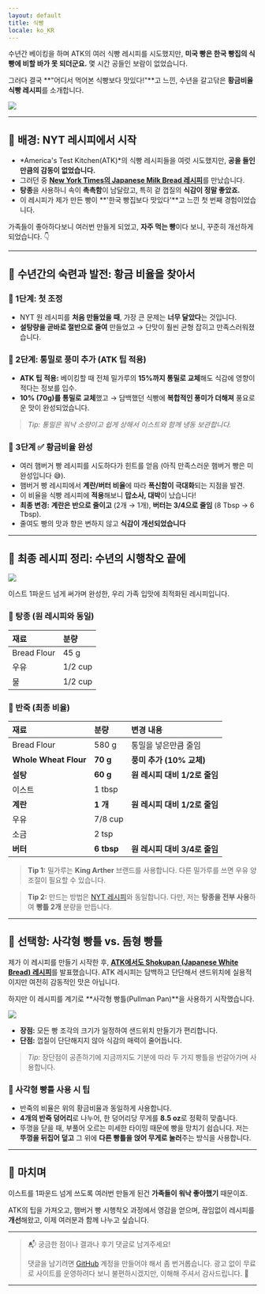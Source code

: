 ```yaml
---
layout: default
title: 식빵
locale: ko_KR
---
```


수년간 베이킹을 하며 ATK의 여러 식빵 레시피를 시도했지만, **미국 빵은 한국 빵집의 식빵에 비할 바가 못 되더군요.** 몇 시간 공들인 보람이 없었습니다.

그러다 결국 **"어디서 먹어본 식빵보다 맛있다!"**고 느낀, 수년을 갈고닦은 **황금비율 식빵 레시피**를 소개합니다.

![](https://live.staticflickr.com/65535/54314380442_1428296d70_w.jpg)

---

## 🧪 배경: NYT 레시피에서 시작

- *America's Test Kitchen(ATK)*의 식빵 레시피들을 여럿 시도했지만, **공을 들인 만큼의 감동이 없었습니다.**
- 그러던 중 [**New York Times의 Japanese Milk Bread 레시피**](https://cooking.nytimes.com/recipes/1016275-japanese-milk-bread)를 만났습니다.
- **탕종**을 사용하니 속이 **촉촉함**이 남달랐고, 특히 겉 껍질의 **식감이 정말 좋았죠.**
- 이 레시피가 제가 만든 빵이 **'한국 빵집보다 맛있다'**고 느낀 첫 번째 경험이었습니다.

가족들이 좋아하다보니 여러번 만들게 되었고, **자주 먹는 빵**이다 보니, 꾸준히 개선하게 되었습니다. 👇

---

## 🥖 수년간의 **숙련과 발전**: 황금 비율을 찾아서

### 🍞 1단계: 첫 **조정**
- NYT 원 레시피를 **처음 만들었을 때**, 가장 큰 문제는 **너무 달았다**는 것입니다.
- **설탕량을 곧바로 절반으로 줄여** 만들었고 &rarr; 단맛이 훨씬 균형 잡히고 만족스러워졌습니다.

### 🍞 2단계: 통밀로 풍미 **추가** (ATK 팁 적용)
- **ATK 팁 적용:** 베이킹할 때 전체 밀가루의 **15%까지 통밀로 교체**해도 식감에 영향이 적다는 정보를 입수.
- **10% (70g)를 통밀로 교체**했고 &rarr; 담백했던 식빵에 **복합적인 풍미가 더해져** 풍요로운 맛이 완성되었습니다.
> *Tip: 통밀은 워낙 소량이고 쉽게 상해서 이스트와 함께 냉동 보관합니다.*

### 🍞 3단계 ✅ **황금비율 완성**
- 여러 햄버거 빵 레시피를 시도하다가 힌트를 얻음 (아직 만족스러운 햄버거 빵은 미완성입니다 😅).
- 햄버거 빵 레시피에서 **계란/버터 비율**에 따라 **폭신함이 극대화**되는 지점을 발견.
- 이 비율을 식빵 레시피에 **적용**해보니 **맙소사, 대박**이 났습니다!
- **최종 변경:** **계란은 반으로 줄이고** (2개 &rarr; 1개), **버터는 3/4으로 줄임** (8 Tbsp &rarr; 6 Tbsp).
- 줄여도 빵의 맛과 향은 변하지 않고 **식감이 개선되었습니다**

---

## 📌 최종 레시피 정리: 수년의 시행착오 끝에

![](https://live.staticflickr.com/65535/54204155110_44ba32a7bb_w.jpg)

이스트 1파운드 넘게 써가며 완성한, 우리 가족 입맛에 최적화된 레시피입니다.

### 🍚 탕종 (원 레시피와 동일)

| 재료 | 분량 |
| :--- | :--- |
| Bread Flour | 45 g |
| 우유 | 1/2 cup |
| 물 | 1/2 cup |

### 🍞 반죽 (최종 비율)

| 재료 | 분량 | 변경 내용 |
| :--- | :--- | :--- |
| Bread Flour | 580 g | 통밀을 넣은만큼 줄임 |
| **Whole Wheat Flour** | **70 g** | **풍미 추가 (10% 교체)** |
| **설탕** | **60 g** | **원 레시피 대비 1/2로 줄임** |
| 이스트 | 1 tbsp | |
| **계란** | **1 개** | **원 레시피 대비 1/2로 줄임** |
| 우유 | 7/8 cup | |
| 소금 | 2 tsp | |
| **버터** | **6 tbsp** | **원 레시피 대비 3/4로 줄임** |

> **Tip 1:** 밀가루는 **King Arther** 브랜드를 사용합니다. 다른 밀가루를 쓰면 우유 양 조절이 필요할 수 있습니다.

> **Tip 2:** 만드는 방법은 [NYT 레시피](https://cooking.nytimes.com/recipes/1016275-japanese-milk-bread)와 동일합니다. 다만, 저는 **탕종을 전부 사용**하여 **빵틀 2개** 분량을 만듭니다.

---

## 🔧 선택항: 사각형 빵틀 vs. 돔형 빵틀

제가 이 레시피를 만들기 시작한 후, [**ATK에서도 Shokupan (Japanese White Bread) 레시피**](https://www.americastestkitchen.com/recipes/14709-shokupan-japanese-white-bread)를 발표했습니다. ATK 레시피는 담백하고 단단해서 샌드위치에 실용적이지만 여전히 감동적인 맛은 아닙니다.

하지만 이 레시피를 계기로 **사각형 빵틀(Pullman Pan)**을 사용하기 시작했습니다.

![](https://live.staticflickr.com/65535/53348238246_cbf2163261_w.jpg)

- **장점:** 모든 빵 조각의 크기가 일정하여 샌드위치 만들기가 편리합니다.
- **단점:** 껍질이 단단해지지 않아 식감의 매력이 줄어듭니다.

> *Tip:* 장단점이 공존하기에 지금까지도 기분에 따라 두 가지 빵틀을 번갈아가며 사용합니다.

### 📐 사각형 빵틀 사용 시 팁

- 반죽의 비율은 위의 황금비율과 동일하게 사용합니다.
- **4개의 반죽 덩어리**로 나누어, 한 덩어리당 무게를 **8.5 oz**로 정확히 맞춥니다.
- 뚜껑을 닫을 때, 부풀어 오르는 미세한 타이밍 때문에 빵을 망치기 쉽습니다. 저는 **뚜껑을 뒤집어 덮고** 그 위에 **다른 빵틀을 얹어 무게로 눌러**주는 방식을 사용합니다.

---

## 📝 마치며

이스트를 1파운드 넘게 쓰도록 여러번 만들게 된건 **가족들이 워낙 좋아했기** 때문이죠.

ATK의 팁을 가져오고, 햄버거 빵 시행착오 과정에서 영감을 얻으며, 끊임없이 레시피를 **개선**해왔고, 이제 여러분과 함께 나누고 싶습니다.

---

> 📬 궁금한 점이나 결과나 후기 댓글로 남겨주세요!  
>
> 댓글을 남기려면 [GitHub](http://github.com) 계정을 만들어야 해서 좀 번거롭습니다. 광고 없이 무료로 사이트를 운영하려다 보니 불편하시겠지만, 이해해 주셔서 감사드립니다. 🙂

---